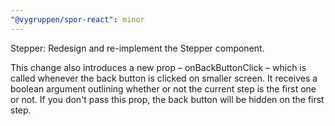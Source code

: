 ```yaml
---
"@vygruppen/spor-react": minor
---
```


Stepper: Redesign and re-implement the Stepper component.

This change also introduces a new prop – onBackButtonClick – which is called whenever the back button is clicked on smaller screen. It receives a boolean argument outlining whether or not the current step is the first one or not. If you don't pass this prop, the back button will be hidden on the first step.
